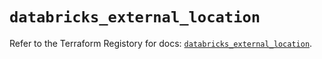 # `databricks_external_location`

Refer to the Terraform Registory for docs: [`databricks_external_location`](https://registry.terraform.io/providers/databricks/databricks/1.31.0/docs/resources/external_location).

